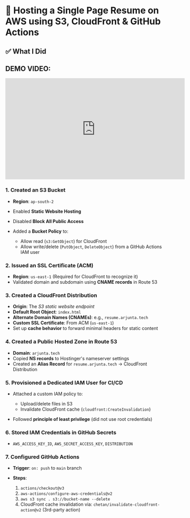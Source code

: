 # 🚀 Hosting a Single Page Resume on AWS using S3, CloudFront & GitHub Actions

## ✅ What I Did

## DEMO VIDEO:
<iframe width="560" height="315" src="https://www.youtube.com/embed/6SaSbUW_eGM?si=d_fwmRkyDCF9xfrq" title="YouTube video player" frameborder="0" allow="accelerometer; autoplay; clipboard-write; encrypted-media; gyroscope; picture-in-picture; web-share" referrerpolicy="strict-origin-when-cross-origin" allowfullscreen></iframe>

### 1. Created an S3 Bucket

* **Region**: `ap-south-2`
* Enabled **Static Website Hosting**
* Disabled **Block All Public Access**
* Added a **Bucket Policy** to:

  * Allow read (`s3:GetObject`) for CloudFront
  * Allow write/delete (`PutObject`, `DeleteObject`) from a GitHub Actions IAM user

### 2. Issued an SSL Certificate (ACM)

* **Region**: `us-east-1` (Required for CloudFront to recognize it)
* Validated domain and subdomain using **CNAME records** in Route 53

### 3. Created a CloudFront Distribution

* **Origin**: The *S3 static website endpoint*
* **Default Root Object**: `index.html`
* **Alternate Domain Names (CNAMEs)**: e.g., `resume.arjunta.tech`
* **Custom SSL Certificate**: From ACM (`us-east-1`)
* Set up **cache behavior** to forward minimal headers for static content

### 4. Created a Public Hosted Zone in Route 53

* **Domain**: `arjunta.tech`
* Copied **NS records** to Hostinger's nameserver settings
* Created an **Alias Record** for `resume.arjunta.tech` → CloudFront Distribution

### 5. Provisioned a Dedicated IAM User for CI/CD

* Attached a custom IAM policy to:

  * Upload/delete files in S3
  * Invalidate CloudFront cache (`cloudfront:CreateInvalidation`)
* Followed **principle of least privilege** (did not use root credentials)

### 6. Stored IAM Credentials in GitHub Secrets

* `AWS_ACCESS_KEY_ID`, `AWS_SECRET_ACCESS_KEY`, `DISTRIBUTION`

### 7. Configured GitHub Actions

* **Trigger**: `on: push` to `main` branch
* **Steps**:

  1. `actions/checkout@v3`
  2. `aws-actions/configure-aws-credentials@v2`
  3. `aws s3 sync . s3://bucket-name --delete`
  4. CloudFront cache invalidation via: `chetan/invalidate-cloudfront-action@v2` (3rd-party action)
